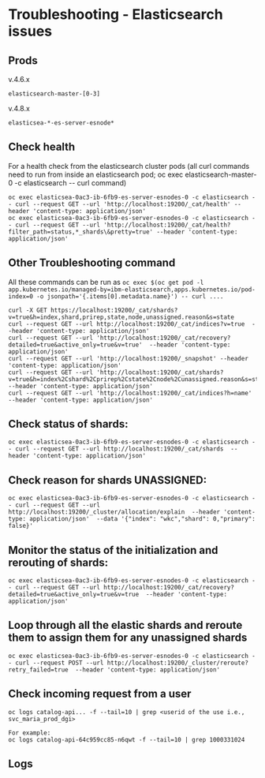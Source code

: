 # Troubleshooting - Elasticsearch issues
## Prods 
v.4.6.x
```
elasticsearch-master-[0-3]
```

v.4.8.x
```
elasticsea-*-es-server-esnode*
```
## Check health
For a health check from the elasticsearch cluster pods (all curl commands need to run from inside an elasticsearch pod; oc exec elasticsearch-master-0 -c elasticsearch -- curl command)
```
oc exec elasticsea-0ac3-ib-6fb9-es-server-esnodes-0 -c elasticsearch -- curl --request GET --url 'http://localhost:19200/_cat/health' --header 'content-type: application/json'
oc exec elasticsea-0ac3-ib-6fb9-es-server-esnodes-0 -c elasticsearch -- curl --request GET --url 'http://localhost:19200/_cat/health?filter_path=status,*_shards\&pretty=true' --header 'content-type: application/json'
```
## Other Troubleshooting command
All these commands can be run as `oc exec $(oc get pod -l app.kubernetes.io/managed-by=ibm-elasticsearch,apps.kubernetes.io/pod-index=0 -o jsonpath='{.items[0].metadata.name}') -- curl ....`
```
curl -X GET https://localhost:19200/_cat/shards?v=true&h=index,shard,prirep,state,node,unassigned.reason&s=state
curl --request GET --url http://localhost:19200/_cat/indices?v=true  --header 'content-type: application/json'
curl --request GET --url 'http://localhost:19200/_cat/recovery?detailed=true&active_only=true&v=true'  --header 'content-type: application/json'
curl --request GET --url 'http://localhost:19200/_snapshot' --header 'content-type: application/json'
curl --request GET --url 'http://localhost:19200/_cat/shards?v=true&h=index%2Cshard%2Cprirep%2Cstate%2Cnode%2Cunassigned.reason&s=state' --header 'content-type: application/json'
curl --request GET --url 'http://localhost:19200/_cat/indices?h=name' --header 'content-type: application/json'
```
## Check status of shards:
```
oc exec elasticsea-0ac3-ib-6fb9-es-server-esnodes-0 -c elasticsearch -- curl --request GET --url http://localhost:19200/_cat/shards  --header 'content-type: application/json'
```
## Check reason for shards UNASSIGNED:
```
oc exec elasticsea-0ac3-ib-6fb9-es-server-esnodes-0 -c elasticsearch -- curl --request GET --url http://localhost:19200/_cluster/allocation/explain  --header 'content-type: application/json'  --data '{"index": "wkc","shard": 0,"primary": false}'
```
## Monitor the status of the initialization and rerouting of shards:
```
oc exec elasticsea-0ac3-ib-6fb9-es-server-esnodes-0 -c elasticsearch -- curl --request GET --url http://localhost:19200/_cat/recovery?detailed=true&active_only=true&v=true  --header 'content-type: application/json'
```
## Loop through all the elastic shards and reroute them to assign them for any unassigned shards
```
oc exec elasticsea-0ac3-ib-6fb9-es-server-esnodes-0 -c elasticsearch -- curl --request POST --url http://localhost:19200/_cluster/reroute?retry_failed=true  --header 'content-type: application/json'
```
## Check incoming request from a user
```
oc logs catalog-api... -f --tail=10 | grep <userid of the use i.e., svc_maria_prod_dgi>

For example:
oc logs catalog-api-64c959cc85-n6qwt -f --tail=10 | grep 1000331024
```
## Logs

